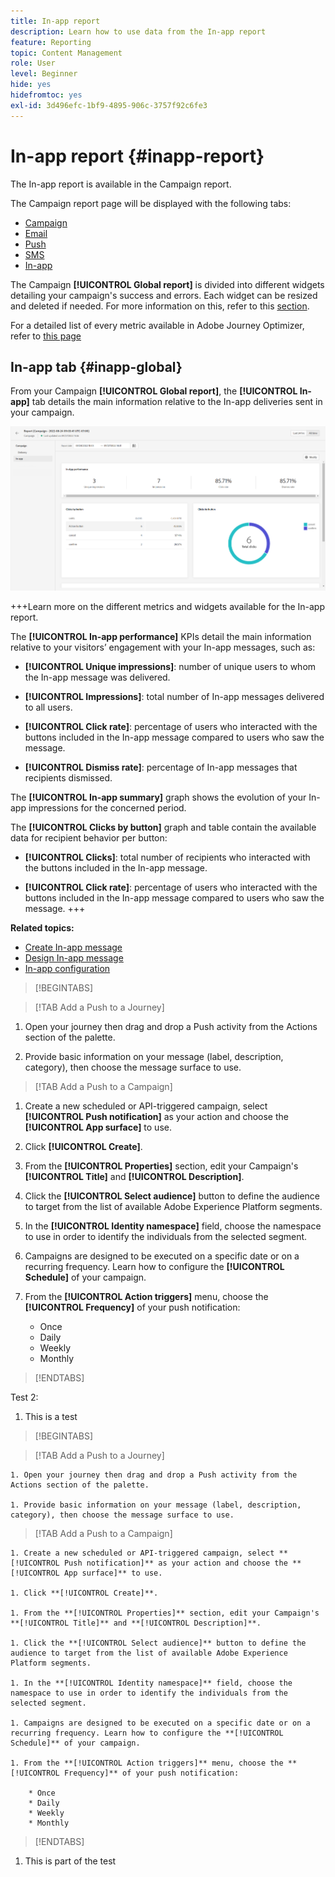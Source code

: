 ```yaml
---
title: In-app report
description: Learn how to use data from the In-app report
feature: Reporting
topic: Content Management
role: User
level: Beginner
hide: yes
hidefromtoc: yes
exl-id: 3d496efc-1bf9-4895-906c-3757f92c6fe3
---
```

# In-app report {#inapp-report}

The In-app report is available in the Campaign report.

The Campaign report page will be displayed with the following tabs:

* [Campaign](../reports/campaign-global-report.md#campaign-live)
* [Email](../reports/campaign-global-report.md#email-live)
* [Push](../reports/campaign-global-report.md#push-live)
* [SMS](../reports/campaign-global-report.md#sms-live)
* [In-app](#in-app-global)

The Campaign **[!UICONTROL Global report]** is divided into different widgets detailing your campaign's success and errors. Each widget can be resized and deleted if needed. For more information on this, refer to this [section](../reports/global-report.md#modify-dashboard).

For a detailed list of every metric available in Adobe Journey Optimizer, refer to [this page](../reports/global-report.md#list-of-components-global.md)

## In-app tab {#inapp-global}

From your Campaign **[!UICONTROL Global report]**, the **[!UICONTROL In-app]** tab details the main information relative to the In-app deliveries sent in your campaign.

![](assets/campaign_report_global_6.png)

+++Learn more on the different metrics and widgets available for the In-app report.

The **[!UICONTROL In-app performance]** KPIs detail the main information relative to your visitors’ engagement with your In-app messages, such as:

* **[!UICONTROL Unique impressions]**: number of unique users to whom the In-app message was delivered.

* **[!UICONTROL Impressions]**: total number of In-app messages delivered to all users.

* **[!UICONTROL Click rate]**: percentage of users who interacted with the buttons included in the In-app message compared to users who saw the message.

* **[!UICONTROL Dismiss rate]**: percentage of In-app messages that recipients dismissed.

The **[!UICONTROL In-app summary]** graph shows the evolution of your In-app impressions for the concerned period.

The **[!UICONTROL Clicks by button]** graph and table contain the available data for recipient behavior per button:

* **[!UICONTROL Clicks]**: total number of recipients who interacted with the buttons included in the In-app message.

* **[!UICONTROL Click rate]**: percentage of users who interacted with the buttons included in the In-app message compared to users who saw the message.
+++

**Related topics:**

* [Create In-app message](../in-app/create-in-app.md)
* [Design In-app message](../in-app/design-in-app.md)
* [In-app configuration](../in-app/inapp-configuration.md)


>[!BEGINTABS]

>[!TAB Add a Push to a Journey]

1. Open your journey then drag and drop a Push activity from the Actions section of the palette.

1. Provide basic information on your message (label, description, category), then choose the message surface to use.

>[!TAB Add a Push to a Campaign]

1. Create a new scheduled or API-triggered campaign, select **[!UICONTROL Push notification]** as your action and choose the **[!UICONTROL App surface]** to use.

1. Click **[!UICONTROL Create]**.

1. From the **[!UICONTROL Properties]** section, edit your Campaign's **[!UICONTROL Title]** and **[!UICONTROL Description]**.

1. Click the **[!UICONTROL Select audience]** button to define the audience to target from the list of available Adobe Experience Platform segments.

1. In the **[!UICONTROL Identity namespace]** field, choose the namespace to use in order to identify the individuals from the selected segment. 

1. Campaigns are designed to be executed on a specific date or on a recurring frequency. Learn how to configure the **[!UICONTROL Schedule]** of your campaign. 

1. From the **[!UICONTROL Action triggers]** menu, choose the **[!UICONTROL Frequency]** of your push notification:

    * Once
    * Daily
    * Weekly
    * Monthly

>[!ENDTABS]

Test 2:

1. This is a test

>[!BEGINTABS]

>[!TAB Add a Push to a Journey]

    1. Open your journey then drag and drop a Push activity from the Actions section of the palette.

    1. Provide basic information on your message (label, description, category), then choose the message surface to use.

>[!TAB Add a Push to a Campaign]

    1. Create a new scheduled or API-triggered campaign, select **[!UICONTROL Push notification]** as your action and choose the **[!UICONTROL App surface]** to use.

    1. Click **[!UICONTROL Create]**.

    1. From the **[!UICONTROL Properties]** section, edit your Campaign's **[!UICONTROL Title]** and **[!UICONTROL Description]**.

    1. Click the **[!UICONTROL Select audience]** button to define the audience to target from the list of available Adobe Experience Platform segments.

    1. In the **[!UICONTROL Identity namespace]** field, choose the namespace to use in order to identify the individuals from the selected segment. 

    1. Campaigns are designed to be executed on a specific date or on a recurring frequency. Learn how to configure the **[!UICONTROL Schedule]** of your campaign. 

    1. From the **[!UICONTROL Action triggers]** menu, choose the **[!UICONTROL Frequency]** of your push notification:

        * Once
        * Daily
        * Weekly
        * Monthly

>[!ENDTABS]

1. This is part of the test
